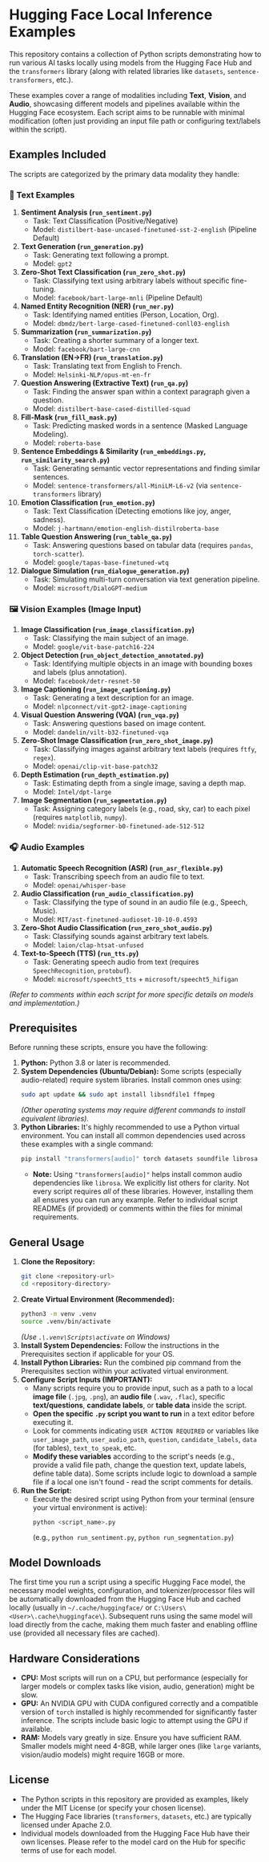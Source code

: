# Hugging Face Local Inference Examples

This repository contains a collection of Python scripts demonstrating how to run various AI tasks locally using models from the Hugging Face Hub and the `transformers` library (along with related libraries like `datasets`, `sentence-transformers`, etc.).

These examples cover a range of modalities including **Text**, **Vision**, and **Audio**, showcasing different models and pipelines available within the Hugging Face ecosystem. Each script aims to be runnable with minimal modification (often just providing an input file path or configuring text/labels within the script).

## Examples Included

The scripts are categorized by the primary data modality they handle:

### 📝 Text Examples

1.  **Sentiment Analysis (`run_sentiment.py`)**
    * Task: Text Classification (Positive/Negative)
    * Model: `distilbert-base-uncased-finetuned-sst-2-english` (Pipeline Default)
2.  **Text Generation (`run_generation.py`)**
    * Task: Generating text following a prompt.
    * Model: `gpt2`
3.  **Zero-Shot Text Classification (`run_zero_shot.py`)**
    * Task: Classifying text using arbitrary labels without specific fine-tuning.
    * Model: `facebook/bart-large-mnli` (Pipeline Default)
4.  **Named Entity Recognition (NER) (`run_ner.py`)**
    * Task: Identifying named entities (Person, Location, Org).
    * Model: `dbmdz/bert-large-cased-finetuned-conll03-english`
5.  **Summarization (`run_summarization.py`)**
    * Task: Creating a shorter summary of a longer text.
    * Model: `facebook/bart-large-cnn`
6.  **Translation (EN->FR) (`run_translation.py`)**
    * Task: Translating text from English to French.
    * Model: `Helsinki-NLP/opus-mt-en-fr`
7.  **Question Answering (Extractive Text) (`run_qa.py`)**
    * Task: Finding the answer span within a context paragraph given a question.
    * Model: `distilbert-base-cased-distilled-squad`
8.  **Fill-Mask (`run_fill_mask.py`)**
    * Task: Predicting masked words in a sentence (Masked Language Modeling).
    * Model: `roberta-base`
9.  **Sentence Embeddings & Similarity (`run_embeddings.py`, `run_similarity_search.py`)**
    * Task: Generating semantic vector representations and finding similar sentences.
    * Model: `sentence-transformers/all-MiniLM-L6-v2` (via `sentence-transformers` library)
10. **Emotion Classification (`run_emotion.py`)**
    * Task: Text Classification (Detecting emotions like joy, anger, sadness).
    * Model: `j-hartmann/emotion-english-distilroberta-base`
11. **Table Question Answering (`run_table_qa.py`)**
    * Task: Answering questions based on tabular data (requires `pandas`, `torch-scatter`).
    * Model: `google/tapas-base-finetuned-wtq`
12. **Dialogue Simulation (`run_dialogue_generation.py`)**
    * Task: Simulating multi-turn conversation via text generation pipeline.
    * Model: `microsoft/DialoGPT-medium`

### 🖼️ Vision Examples (Image Input)

1.  **Image Classification (`run_image_classification.py`)**
    * Task: Classifying the main subject of an image.
    * Model: `google/vit-base-patch16-224`
2.  **Object Detection (`run_object_detection_annotated.py`)**
    * Task: Identifying multiple objects in an image with bounding boxes and labels (plus annotation).
    * Model: `facebook/detr-resnet-50`
3.  **Image Captioning (`run_image_captioning.py`)**
    * Task: Generating a text description for an image.
    * Model: `nlpconnect/vit-gpt2-image-captioning`
4.  **Visual Question Answering (VQA) (`run_vqa.py`)**
    * Task: Answering questions based on image content.
    * Model: `dandelin/vilt-b32-finetuned-vqa`
5.  **Zero-Shot Image Classification (`run_zero_shot_image.py`)**
    * Task: Classifying images against arbitrary text labels (requires `ftfy`, `regex`).
    * Model: `openai/clip-vit-base-patch32`
6.  **Depth Estimation (`run_depth_estimation.py`)**
    * Task: Estimating depth from a single image, saving a depth map.
    * Model: `Intel/dpt-large`
7.  **Image Segmentation (`run_segmentation.py`)**
    * Task: Assigning category labels (e.g., road, sky, car) to each pixel (requires `matplotlib`, `numpy`).
    * Model: `nvidia/segformer-b0-finetuned-ade-512-512`

### 🎧 Audio Examples

1.  **Automatic Speech Recognition (ASR) (`run_asr_flexible.py`)**
    * Task: Transcribing speech from an audio file to text.
    * Model: `openai/whisper-base`
2.  **Audio Classification (`run_audio_classification.py`)**
    * Task: Classifying the type of sound in an audio file (e.g., Speech, Music).
    * Model: `MIT/ast-finetuned-audioset-10-10-0.4593`
3.  **Zero-Shot Audio Classification (`run_zero_shot_audio.py`)**
    * Task: Classifying sounds against arbitrary text labels.
    * Model: `laion/clap-htsat-unfused`
4.  **Text-to-Speech (TTS) (`run_tts.py`)**
    * Task: Generating speech audio from text (requires `SpeechRecognition`, `protobuf`).
    * Model: `microsoft/speecht5_tts` + `microsoft/speecht5_hifigan`

*(Refer to comments within each script for more specific details on models and implementation.)*

## Prerequisites

Before running these scripts, ensure you have the following:

1.  **Python:** Python 3.8 or later is recommended.
2.  **System Dependencies (Ubuntu/Debian):** Some scripts (especially audio-related) require system libraries. Install common ones using:
    ```bash
    sudo apt update && sudo apt install libsndfile1 ffmpeg
    ```
    *(Other operating systems may require different commands to install equivalent libraries).*
3.  **Python Libraries:** It's highly recommended to use a Python virtual environment. You can install all common dependencies used across these examples with a single command:
    ```bash
    pip install "transformers[audio]" torch datasets soundfile librosa sentence-transformers Pillow torchvision timm requests pandas torch-scatter ftfy regex numpy torchaudio matplotlib SpeechRecognition protobuf
    ```
    * **Note:** Using `"transformers[audio]"` helps install common audio dependencies like `librosa`. We explicitly list others for clarity. Not every script requires *all* of these libraries. However, installing them all ensures you can run any example. Refer to individual script READMEs (if provided) or comments within the files for minimal requirements.

## General Usage

1.  **Clone the Repository:**
    ```bash
    git clone <repository-url>
    cd <repository-directory>
    ```
2.  **Create Virtual Environment (Recommended):**
    ```bash
    python3 -m venv .venv
    source .venv/bin/activate
    ```
    *(Use `.\.venv\Scripts\activate` on Windows)*
3.  **Install System Dependencies:** Follow the instructions in the Prerequisites section if applicable for your OS.
4.  **Install Python Libraries:** Run the combined pip command from the Prerequisites section within your activated virtual environment.
5.  **Configure Script Inputs (IMPORTANT):**
    * Many scripts require you to provide input, such as a path to a local **image file** (`.jpg`, `.png`), an **audio file** (`.wav`, `.flac`), specific **text/questions**, **candidate labels**, or **table data** inside the script.
    * **Open the specific `.py` script you want to run** in a text editor before executing it.
    * Look for comments indicating `USER ACTION REQUIRED` or variables like `user_image_path`, `user_audio_path`, `question`, `candidate_labels`, `data` (for tables), `text_to_speak`, etc.
    * **Modify these variables** according to the script's needs (e.g., provide a valid file path, change the question text, update labels, define table data). Some scripts include logic to download a sample file if a local one isn't found - read the script comments for details.
6.  **Run the Script:**
    * Execute the desired script using Python from your terminal (ensure your virtual environment is active):
        ```bash
        python <script_name>.py
        ```
        (e.g., `python run_sentiment.py`, `python run_segmentation.py`)

## Model Downloads

The first time you run a script using a specific Hugging Face model, the necessary model weights, configuration, and tokenizer/processor files will be automatically downloaded from the Hugging Face Hub and cached locally (usually in `~/.cache/huggingface/` or `C:\Users\<User>\.cache\huggingface\`). Subsequent runs using the same model will load directly from the cache, making them much faster and enabling offline use (provided all necessary files are cached).

## Hardware Considerations

* **CPU:** Most scripts will run on a CPU, but performance (especially for larger models or complex tasks like vision, audio, generation) might be slow.
* **GPU:** An NVIDIA GPU with CUDA configured correctly and a compatible version of `torch` installed is highly recommended for significantly faster inference. The scripts include basic logic to attempt using the GPU if available.
* **RAM:** Models vary greatly in size. Ensure you have sufficient RAM. Smaller models might need 4-8GB, while larger ones (like `large` variants, vision/audio models) might require 16GB or more.

## License

* The Python scripts in this repository are provided as examples, likely under the MIT License (or specify your chosen license).
* The Hugging Face libraries (`transformers`, `datasets`, etc.) are typically licensed under Apache 2.0.
* Individual models downloaded from the Hugging Face Hub have their own licenses. Please refer to the model card on the Hub for specific terms of use for each model.